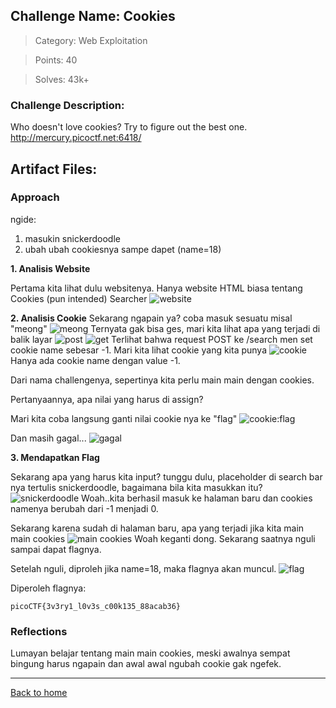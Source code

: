 ## Challenge Name: Cookies
>Category: Web Exploitation

>Points: 40

>Solves: 43k+

### Challenge Description:
 
Who doesn't love cookies? Try to figure out the best one. http://mercury.picoctf.net:6418/

Artifact Files:
-

### Approach

ngide:
1. masukin snickerdoodle
2. ubah ubah cookiesnya sampe dapet (name=18)

**1. Analisis Website**

Pertama kita lihat dulu websitenya. Hanya website HTML biasa tentang Cookies (pun intended) Searcher
![website](Cookies-1.JPG)

**2. Analisis Cookie**
Sekarang ngapain ya? coba masuk sesuatu misal "meong"
![meong](Cookies-2.JPG)
Ternyata gak bisa ges, mari kita lihat apa yang terjadi di balik layar
![post](Cookies-3.JPG)
![get](Cookies-4.JPG)
Terlihat bahwa request POST ke /search men set cookie name sebesar -1. Mari kita lihat cookie yang kita punya
![cookie](Cookies-5.JPG)
Hanya ada cookie name dengan value -1.

Dari nama challengenya, sepertinya kita perlu main main dengan cookies.

Pertanyaannya, apa nilai yang harus di assign?

Mari kita coba langsung ganti nilai cookie nya ke "flag"
![cookie:flag](Cookies-6.JPG)

Dan masih gagal...
![gagal](Cookies-7.JPG)

**3. Mendapatkan Flag**

Sekarang apa yang harus kita input? tunggu dulu, placeholder di search bar nya tertulis snickerdoodle, bagaimana bila kita masukkan itu?
![snickerdoodle](Cookies-8.JPG)
Woah..kita berhasil masuk ke halaman baru dan cookies namenya berubah dari -1 menjadi 0. 

Sekarang karena sudah di halaman baru, apa yang terjadi jika kita main main cookies
![main cookies](Cookies-9.JPG)
Woah keganti dong. Sekarang saatnya nguli sampai dapat flagnya.

Setelah nguli, diproleh jika name=18, maka flagnya akan muncul.
![flag](Cookies-10.JPG)

Diperoleh flagnya:
```
picoCTF{3v3ry1_l0v3s_c00k135_88acab36}
```

### Reflections
Lumayan belajar tentang main main cookies, meski awalnya sempat bingung harus ngapain dan awal awal ngubah cookie gak ngefek.

---
[Back to home](../Readme.md)
